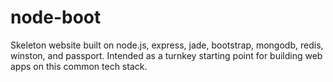 node-boot
=========

Skeleton website built on node.js, express, jade, bootstrap, mongodb, redis, winston, and passport. Intended as a turnkey starting point for building web apps on this common tech stack.